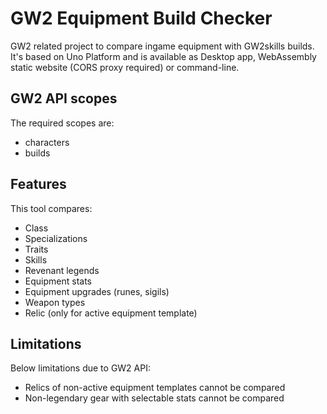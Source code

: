 # GW2 Equipment Build Checker

GW2 related project to compare ingame equipment with GW2skills builds. It's based on Uno Platform and is available as Desktop app, WebAssembly static website (CORS proxy required) or command-line.

## GW2 API scopes
The required scopes are:
- characters
- builds

## Features
This tool compares:
- Class
- Specializations
- Traits
- Skills
- Revenant legends
- Equipment stats
- Equipment upgrades (runes, sigils)
- Weapon types
- Relic (only for active equipment template)

## Limitations
Below limitations due to GW2 API:
- Relics of non-active equipment templates cannot be compared
- Non-legendary gear with selectable stats cannot be compared
